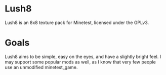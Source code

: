 Lush8
=====

Lush8 is an 8x8 texture pack for Minetest, licensed under the GPLv3.


Goals
=====

Lush8 aims to be simple, easy on the eyes, and have a slightly bright feel. I may support some popular mods as well, as I know that very few people use an unmodified minetest_game.
